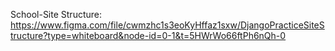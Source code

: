 School-Site Structure: https://www.figma.com/file/cwmzhc1s3eoKyHffaz1sxw/DjangoPracticeSiteStructure?type=whiteboard&node-id=0-1&t=5HWrWo66ftPh6nQh-0
